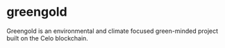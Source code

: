 # greengold
Greengold is an environmental and climate focused green-minded project built on the Celo blockchain.
